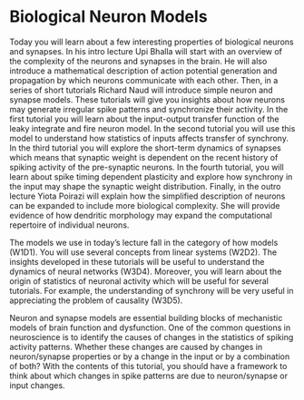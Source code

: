 # Biological Neuron Models

Today you will learn about a few interesting properties of biological neurons and synapses. In his intro lecture Upi Bhalla will start with an overview of the complexity of the neurons and synapses in the brain. He will also introduce a mathematical description of action potential generation and propagation by which neurons communicate with each other. Then, in a series of short tutorials Richard Naud will introduce simple neuron and synapse models. These tutorials will give you insights about how neurons may generate irregular spike patterns and synchronize their activity. In the first tutorial you will learn about the input-output transfer function of the leaky integrate and fire neuron model. In the second tutorial you will use this model to understand how statistics of inputs affects transfer of synchrony. In the third tutorial you will explore the short-term dynamics of synapses which means that synaptic weight is dependent on the recent history of spiking activity of the pre-synaptic neurons. In the fourth tutorial, you will learn about spike timing dependent plasticity and explore how synchrony in the input may shape the synaptic weight distribution. Finally, in the outro lecture Yiota Poirazi will explain how the simplified description of neurons can be expanded to include more biological complexity. She will provide evidence of how dendritic morphology may expand the computational repertoire of individual neurons.
 
The models we use in today’s lecture fall in the category of how models (W1D1). You will use several concepts from linear systems (W2D2). The insights developed in these tutorials will be useful to understand the dynamics of neural networks (W3D4). Moreover, you will learn about the origin of statistics of neuronal activity which will be useful for several tutorials. For example, the understanding of synchrony will be very useful in appreciating the problem of causality (W3D5).
 
Neuron and synapse models are essential building blocks of mechanistic models of brain function and dysfunction. One of the common questions in neuroscience is to identify the causes of changes in the statistics of spiking activity patterns. Whether these changes are caused by changes in neuron/synapse properties or by a change in the input or by a combination of both? With the contents of this tutorial, you should have a framework to think about which changes in spike patterns are due to neuron/synapse or input changes.
